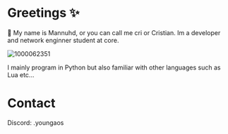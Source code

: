 # Greetings ✨
👋 My name is Mannuhd, or you can call me cri or Cristian. Im a developer and network enginner student at core.

![1000062351](https://github.com/user-attachments/assets/b7d6817c-dbb2-4c78-b972-3f42060487e5)

I mainly program in Python but also familiar with other languages such as Lua etc...

# Contact
Discord: .youngaos
